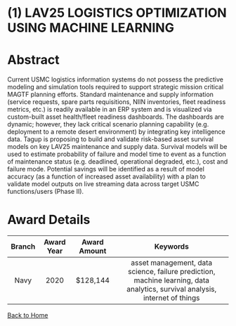 
(1) LAV25 LOGISTICS OPTIMIZATION USING MACHINE LEARNING
=======================================================

# Abstract


Current USMC logistics information systems do not possess the predictive modeling and simulation tools required to support strategic mission critical MAGTF planning efforts. Standard maintenance and supply information (service requests, spare parts requisitions, NIIN inventories, fleet readiness metrics, etc.) is readily available in an ERP system and is visualized via custom-built asset health/fleet readiness dashboards. The dashboards are dynamic; however, they lack critical scenario planning capability (e.g. deployment to a remote desert environment) by integrating key intelligence data. Tagup is proposing to build and validate risk-based asset survival models on key LAV25 maintenance and supply data. Survival models will be used to estimate probability of failure and model time to event as a function of maintenance status (e.g. deadlined, operational degraded, etc.), cost and failure mode. Potential savings will be identified as a result of model accuracy (as a function of increased asset availability) with a plan to validate model outputs on live streaming data across target USMC functions/users (Phase II).  

# Award Details

|Branch|Award Year|Award Amount|Keywords|
| :---: | :---: | :---: | :---: |
|Navy|2020|$128,144|asset management, data science, failure prediction, machine learning, data analytics, survival analysis, internet of things|
  
  


[Back to Home](https://github.com/chrischow/dod_sbir_awards/Reports/JH/#2094)